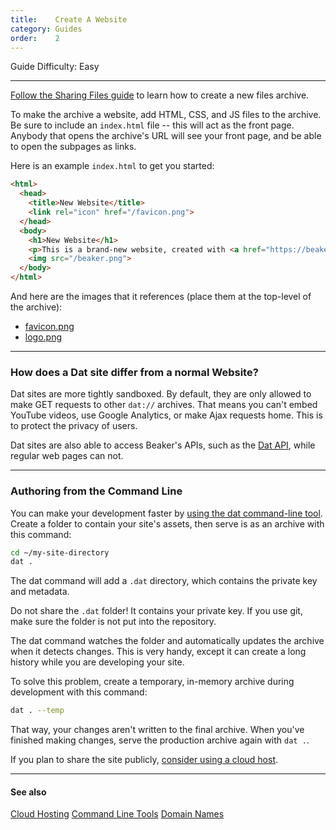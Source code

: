 ```yaml
---
title:    Create A Website
category: Guides
order:    2
---
```


<span class="label label-gray">Guide</span>
<span class="label label-green">Difficulty: Easy</span>

<hr class="nomargin">

[Follow the Sharing Files guide](/docs/guides/share-files.html) to learn how to create a new files archive.

To make the archive a website, add HTML, CSS, and JS files to the archive.
Be sure to include an `index.html` file -- this will act as the front page.
Anybody that opens the archive's URL will see your front page, and be able to open the subpages as links.

Here is an example `index.html` to get you started:

```html
<html>
  <head>
    <title>New Website</title>
    <link rel="icon" href="/favicon.png">
  </head>
  <body>
    <h1>New Website</h1>
    <p>This is a brand-new website, created with <a href="https://beakerbrowser.com">Beaker</a>!</p>
    <img src="/beaker.png">
  </body>
</html>
```

And here are the images that it references (place them at the top-level of the archive):

 - [favicon.png](/img/favicon.png)
 - [logo.png](/img/logo/256x256.png)

<hr class="nomargin">

### How does a Dat site differ from a normal Website?

Dat sites are more tightly sandboxed.
By default, they are only allowed to make GET requests to other `dat://` archives. 
That means you can't embed YouTube videos, use Google Analytics, or make Ajax requests home.
This is to protect the privacy of users.

Dat sites are also able to access Beaker's APIs, such as the [Dat API](/docs/apis/dat.html), while regular web pages can not.

<hr class="nomargin">

### Authoring from the Command Line 

You can make your development faster by [using the dat command-line tool](https://github.com/datproject/dat).
Create a folder to contain your site's assets, then serve is as an archive with this command:

```bash
cd ~/my-site-directory
dat .
```

The dat command will add a `.dat` directory, which contains the private key and metadata.

<div class="technical-explanation" data-title="Beware!">
  <div class="icon"><span class="fa fa-exclamation-triangle"></span></div>
  <div class="body">
    <p>
      Do not share the <code>.dat</code> folder!
      It contains your private key.
      If you use git, make sure the folder is not put into the repository.
    </p>
  </div>
</div>

The dat command watches the folder and automatically updates the archive when it detects changes.
This is very handy, except it can create a long history while you are developing your site.

To solve this problem, create a temporary, in-memory archive during development with this command:

```bash
dat . --temp
```

That way, your changes aren't written to the final archive.
When you've finished making changes, serve the production archive again with `dat .`.

If you plan to share the site publicly, [consider using a cloud host](/docs/guides/cloud-hosting.html). 

<hr class="nomargin">

#### See also

<a class="btn btn-block" href="/docs/guides/cloud-hosting.html"><i class="fa fa-cloud" aria-hidden="true"></i> Cloud Hosting</a>
<a class="btn btn-block" href="/docs/cli.html"><i class="fa fa-terminal" aria-hidden="true"></i> Command Line Tools</a>
<a class="btn btn-block" href="/docs/guides/dns.html"><i class="fa fa-globe" aria-hidden="true"></i> Domain Names</a>
